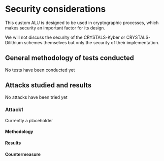 # Security considerations

This custom ALU is designed to be used in cryptographic processes, which makes security an important factor for its design.

We will not discuss the security of the CRYSTALS-Kyber or CRYSTALS-Dilithium schemes themselves but only the security of their implementation.

## General methodology of tests conducted

No tests have been conducted yet

## Attacks studied and results

No attacks have been tried yet

### Attack1

Currently a placeholder

#### Methodology

#### Results

#### Countermeasure
